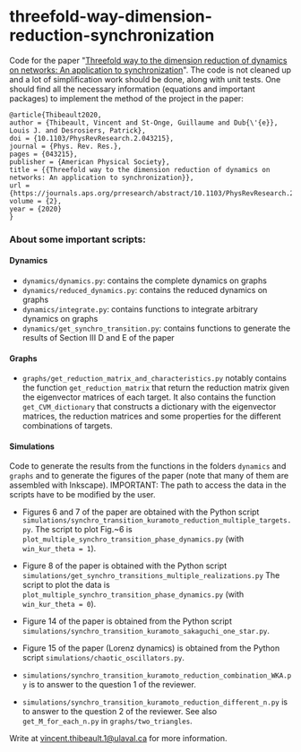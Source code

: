 # threefold-way-dimension-reduction-synchronization
Code for the paper "[Threefold way to the dimension reduction of dynamics on networks: An application to synchronization](https://journals.aps.org/prresearch/abstract/10.1103/PhysRevResearch.2.043215)". The code is not cleaned up and a lot of simplification work should be done, along with unit tests. One should find all the necessary information (equations and important packages) to implement the method of the project in the paper:

```
@article{Thibeault2020,
author = {Thibeault, Vincent and St-Onge, Guillaume and Dub{\'{e}}, Louis J. and Desrosiers, Patrick},
doi = {10.1103/PhysRevResearch.2.043215},
journal = {Phys. Rev. Res.},
pages = {043215},
publisher = {American Physical Society},
title = {{Threefold way to the dimension reduction of dynamics on networks: An application to synchronization}},
url = {https://journals.aps.org/prresearch/abstract/10.1103/PhysRevResearch.2.043215},
volume = {2},
year = {2020}
}
```

### About some important scripts: 

#### Dynamics

- `dynamics/dynamics.py`: contains the complete dynamics on graphs
- `dynamics/reduced_dynamics.py`: contains the reduced dynamics on graphs
- `dynamics/integrate.py`: contains functions to integrate arbitrary dynamics on graphs
- `dynamics/get_synchro_transition.py`: contains functions to generate the results of Section III D and E of the paper

#### Graphs

- `graphs/get_reduction_matrix_and_characteristics.py` notably contains the function `get_reduction_matrix` that return the reduction matrix given the eigenvector matrices of each target. It also contains the function `get_CVM_dictionary` that constructs a dictionary with the eigenvector matrices, the reduction matrices and some properties for the different combinations of targets.

#### Simulations

Code to generate the results from the functions in the folders `dynamics` and `graphs` and to generate the figures of the paper (note that many of them are assembled with Inkscape). IMPORTANT: The path to access the data in the scripts have to be modified by the user.

- Figures 6 and 7 of the paper are obtained with the Python script `simulations/synchro_transition_kuramoto_reduction_multiple_targets.py`. The script to plot Fig.~6 is `plot_multiple_synchro_transition_phase_dynamics.py` (with `win_kur_theta = 1`).

- Figure 8 of the paper is obtained with the Python script `simulations/get_synchro_transitions_multiple_realizations.py` The script to plot the data is `plot_multiple_synchro_transition_phase_dynamics.py` (with `win_kur_theta = 0`).

- Figure 14 of the paper is obtained from the Python script `simulations/synchro_transition_kuramoto_sakaguchi_one_star.py`.

- Figure 15 of the paper (Lorenz dynamics) is obtained from the Python script `simulations/chaotic_oscillators.py`.

- `simulations/synchro_transition_kuramoto_reduction_combination_WKA.py` is to answer to the question 1 of the reviewer.

- `simulations/synchro_transition_kuramoto_reduction_different_n.py` is to answer to the
question 2 of the reviewer. See also `get_M_for_each_n.py` in `graphs/two_triangles`.

Write at vincent.thibeault.1@ulaval.ca for more information.

